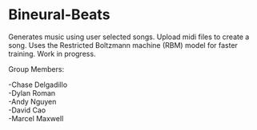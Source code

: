 # Bineural-Beats
Generates music using user selected songs. Upload midi files to create a song. Uses the Restricted Boltzmann machine (RBM) model for faster training. Work in progress.

Group Members:

-Chase Delgadillo  
-Dylan Roman  
-Andy Nguyen  
-David Cao  
-Marcel Maxwell  
